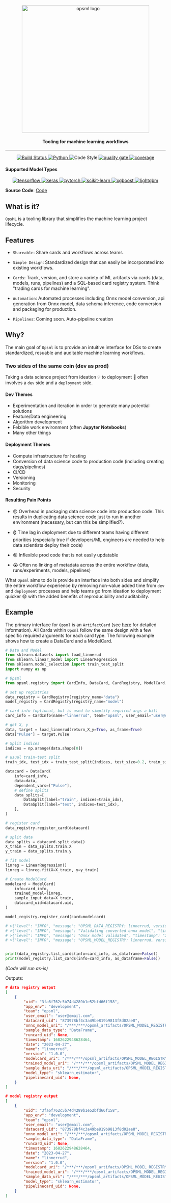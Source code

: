 <p align="center">
  <img src="images/opsml-logo.png"  width="400" height="400" alt="opsml logo"/>
</p>

<h4 align="center">Tooling for machine learning workflows</h4>

---

<p align="center">
  <a href="https://drone.shipt.com/shipt/opsml">
  <img alt="Build Status" src="https://drone.shipt.com/api/badges/shipt/opsml/status.svg"/>
  </a>

  <a href="https://www.python.org/downloads/release/python-390/">
  <img alt="Python" src="https://upload.wikimedia.org/wikipedia/commons/1/1b/Blue_Python_3.9_Shield_Badge.svg" />
  </a>

  <img alt="Code Style" src="https://img.shields.io/badge/code%20style-black-000000.svg" />

  <a href="https://sonarqube.shipt.com/dashboard?id=shipt_opsml-artifacts_AYWcv6FFE00GGQFT3YPq">
  <img alt="quality gate" src="https://sonarqube.shipt.com/api/project_badges/measure?project=shipt_opsml-artifacts_AYWcv6FFE00GGQFT3YPq&metric=alert_status&token=squ_06f8921843044242e5975ed012023f7b09066e9c"/>
  </a>

  <a href="https://sonarqube.shipt.com/dashboard?id=shipt_opsml-artifacts_AYWcv6FFE00GGQFT3YPq">
  <img alt="coverage" src="https://sonarqube.shipt.com/api/project_badges/measure?project=shipt_opsml-artifacts_AYWcv6FFE00GGQFT3YPq&metric=coverage&token=squ_06f8921843044242e5975ed012023f7b09066e9c"/>
  </a>
</p>

<h4 align="left">Supported Model Types</h4>

<p align="center">

<a href="https://www.tensorflow.org/">
  <img alt="tensorflow" src="https://img.shields.io/badge/TensorFlow-FF6F00?logo=tensorflow&logoColor=white"/>
</a>

<a href="https://keras.io/">
  <img alt="keras"" src="https://img.shields.io/badge/Keras-FF0000?logo=keras&logoColor=white"/>
</a>

<a href="https://pytorch.org/">
  <img alt="pytorch" src="https://img.shields.io/badge/PyTorch--EE4C2C.svg?style=flat&logo=pytorch"/>
</a>

<a href="https://scikit-learn.org/stable/">
  <img alt="scikit-learn" src="https://img.shields.io/badge/scikit_learn-F7931E?logo=scikit-learn&logoColor=white"/>
</a>

<a href="https://xgboost.readthedocs.io/en/stable/">
  <img alt="xgboost" src=https://img.shields.io/badge/Package-XGBoost-blueviolet"/>
</a>

<a href="https://lightgbm.readthedocs.io/en/v3.3.2/">
  <img alt="lightgbm" src=https://img.shields.io/badge/Package-LightGBM-success">
</a>
</p>


**Source Code**: [Code](https://github.com/shipt/opsml)

## What is it?
`OpsML` is a tooling library that simplifies the machine learning project lifecycle.

## Features

  - `Shareable`: Share cards and workflows across teams
  
  - `Simple Design`: Standardized design that can easily be incorporated into existing workflows.

  - `Cards`: Track, version, and store a variety of ML artifacts via cards (data, models, runs, pipelines) and a SQL-based card registry system. Think "trading cards for machine learning".

  - `Automation`: Automated processes including Onnx model conversion, api generation from Onnx model, data schema inference, code conversion and packaging for production.
  
  - `Pipelines`: Coming soon. Auto-pipeline creation

## Why?

The main goal of `Opsml` is to provide an intuitive interface for DSs to create standardized, resuable and auditable machine learning workflows.

### Two sides of the same coin (dev as prod)

Taking a data science project from ideation :bulb: to deployment :rocket: often involves a `dev` side and a `deployment` side. 

#### Dev Themes

- Experimentation and iteration in order to generate many potential solutions
- Feature/Data engineering
- Algorithm development
- Felxible work environment (often **Jupyter Notebooks**)
- Many other things

#### Deployment Themes

- Compute infrastructure for hosting
- Conversion of data science code to production code (including creating dags/pipelines)
- CI/CD
- Versioning
- Monitoring
- Security

#### Resulting Pain Points

- :angry: Overhead in packaging data science code into production code. This results in duplicating data science code just to run in another environment (necessary, but can this be simplified?). 

- :watch: Time lag in deployment due to different teams having different priorities (especially true if developers/ML engineers are needed to help data scientists deploy their code)

- :rage: Inflexible prod code that is not easily updatable

- :sob: Often no linking of metadata across the entire workflow (data, runs/experiments, models, pipelines)

What `Opsml` aims to do is provide an interface into both sides and simplify the entire workflow experience by removing non-value added time from `dev` and `deployment` processes and help teams go from ideation to deployment quicker :smile: with the added benefits of reproducibility and auditability.


## Example

The primary interface for `Opsml` is an `ArtifactCard` (see [here](cards/overview.md) for detailed information). All Cards within `Opsml` follow the same design with a few specific required arguments for each card type. The following example shows how to create a DataCard and a ModelCard.

```python
# Data and Model
from sklearn.datasets import load_linnerud
from sklearn.linear_model import LinearRegression
from sklearn.model_selection import train_test_split
import numpy as np

# Opsml
from opsml.registry import CardInfo, DataCard, CardRegistry, ModelCard, DataSplit

# set up registries
data_registry = CardRegistry(registry_name="data")
model_registry = CardRegistry(registry_name="model")

# card info (optional, but is used to simplify required args a bit)
card_info = CardInfo(name="linnerrud", team="opsml", user_email="user@email.com")

# get X, y
data, target = load_linnerud(return_X_y=True, as_frame=True)
data["Pulse"] = target.Pulse

# Split indices
indices = np.arange(data.shape[0])

# usual train-test split
train_idx, test_idx = train_test_split(indices, test_size=0.2, train_size=None)

datacard = DataCard(
    info=card_info,
    data=data,
    dependent_vars=["Pulse"],
    # define splits
    data_splits=[
        DataSplit(label="train", indices=train_idx),
        DataSplit(label="test", indices=test_idx),
    ],
)

# register card
data_registry.register_card(datacard)

# split data
data_splits = datacard.split_data()
X_train = data_splits.train.X
y_train = data_splits.train.y

# fit model
linreg = LinearRegression()
linreg = linreg.fit(X=X_train, y=y_train)

# Create ModelCard
modelcard = ModelCard(
    info=card_info,
    trained_model=linreg,
    sample_input_data=X_train,
    datacard_uid=datacard.uid,
)

model_registry.register_card(card=modelcard)

# >{"level": "INFO", "message": "OPSML_DATA_REGISTRY: linnerrud, version:1.0.0 registered", "timestamp": "2023-04-27T19:12:30", "app_env": "development"}
# >{"level": "INFO", "message": "Validating converted onnx model", "timestamp": "2023-04-27T19:12:30", "app_env": "development"}
# >{"level": "INFO", "message": "Onnx model validated", "timestamp": "2023-04-27T19:12:30", "app_env": "development"}
# >{"level": "INFO", "message": "OPSML_MODEL_REGISTRY: linnerrud, version:1.0.0 registered", "timestamp": "2023-04-27T19:12:30", "app_env": "development"}


print(data_registry.list_cards(info=card_info, as_dataframe=False))
print(model_registry.list_cards(info=card_info, as_dataframe=False))
```
*(Code will run as-is)*

Outputs:

```json
# data registry output
[
    {
        "uid": "3fa6f762c5b74d4289b1e52bfd66f158",
        "app_env": "development",
        "team": "opsml",
        "user_email": "user@email.com",
        "datacard_uid": "873978bf4c3a49be819b9813f8d02ae8",
        "onnx_model_uri": "/***/***/opsml_artifacts/OPSML_MODEL_REGISTRY/opsml/linnerrud/v-1.0.0/api-def.json",
        "sample_data_type": "DataFrame",
        "runcard_uid": None,
        "timestamp": 1682622948628464,
        "date": "2023-04-27",
        "name": "linnerrud",
        "version": "1.0.0",
        "modelcard_uri": "/***/***/opsml_artifacts/OPSML_MODEL_REGISTRY/opsml/linnerrud/v-1.0.0/modelcard.joblib",
        "trained_model_uri": "/***/***/opsml_artifacts/OPSML_MODEL_REGISTRY/opsml/linnerrud/v-1.0.0/trained-model.joblib",
        "sample_data_uri": "/***/***/opsml_artifacts/OPSML_MODEL_REGISTRY/opsml/linnerrud/v-1.0.0/sample-model-data.parquet",
        "model_type": "sklearn_estimator",
        "pipelinecard_uid": None,
    }
]

# model registry output
[
    {
        "uid": "3fa6f762c5b74d4289b1e52bfd66f158",
        "app_env": "development",
        "team": "opsml",
        "user_email": "user@email.com",
        "datacard_uid": "873978bf4c3a49be819b9813f8d02ae8",
        "onnx_model_uri": "/***/***/opsml_artifacts/OPSML_MODEL_REGISTRY/opsml/linnerrud/v-1.0.0/api-def.json",
        "sample_data_type": "DataFrame",
        "runcard_uid": None,
        "timestamp": 1682622948628464,
        "date": "2023-04-27",
        "name": "linnerrud",
        "version": "1.0.0",
        "modelcard_uri": "/***/***/opsml_artifacts/OPSML_MODEL_REGISTRY/opsml/linnerrud/v-1.0.0/modelcard.joblib",
        "trained_model_uri": "/***/***/opsml_artifacts/OPSML_MODEL_REGISTRY/opsml/linnerrud/v-1.0.0/trained-model.joblib",
        "sample_data_uri": "/***/***/opsml_artifacts/OPSML_MODEL_REGISTRY/opsml/linnerrud/v-1.0.0/sample-model-data.parquet",
        "model_type": "sklearn_estimator",
        "pipelinecard_uid": None,
    }
]
```
